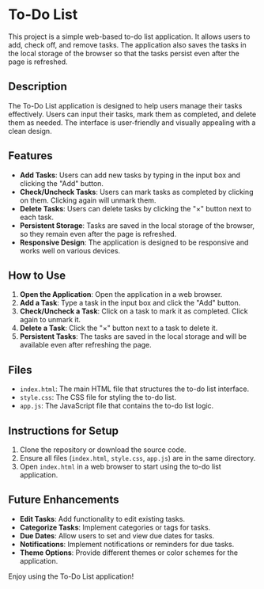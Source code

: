 # To-Do List

This project is a simple web-based to-do list application. It allows users to add, check off, and remove tasks. The application also saves the tasks in the local storage of the browser so that the tasks persist even after the page is refreshed.

## Description

The To-Do List application is designed to help users manage their tasks effectively. Users can input their tasks, mark them as completed, and delete them as needed. The interface is user-friendly and visually appealing with a clean design.

## Features

- **Add Tasks**: Users can add new tasks by typing in the input box and clicking the "Add" button.
- **Check/Uncheck Tasks**: Users can mark tasks as completed by clicking on them. Clicking again will unmark them.
- **Delete Tasks**: Users can delete tasks by clicking the "×" button next to each task.
- **Persistent Storage**: Tasks are saved in the local storage of the browser, so they remain even after the page is refreshed.
- **Responsive Design**: The application is designed to be responsive and works well on various devices.

## How to Use

1. **Open the Application**: Open the application in a web browser.
2. **Add a Task**: Type a task in the input box and click the "Add" button.
3. **Check/Uncheck a Task**: Click on a task to mark it as completed. Click again to unmark it.
4. **Delete a Task**: Click the "×" button next to a task to delete it.
5. **Persistent Tasks**: The tasks are saved in the local storage and will be available even after refreshing the page.

## Files

- `index.html`: The main HTML file that structures the to-do list interface.
- `style.css`: The CSS file for styling the to-do list.
- `app.js`: The JavaScript file that contains the to-do list logic.

## Instructions for Setup

1. Clone the repository or download the source code.
2. Ensure all files (`index.html`, `style.css`, `app.js`) are in the same directory.
3. Open `index.html` in a web browser to start using the to-do list application.

## Future Enhancements

- **Edit Tasks**: Add functionality to edit existing tasks.
- **Categorize Tasks**: Implement categories or tags for tasks.
- **Due Dates**: Allow users to set and view due dates for tasks.
- **Notifications**: Implement notifications or reminders for due tasks.
- **Theme Options**: Provide different themes or color schemes for the application.

Enjoy using the To-Do List application!
